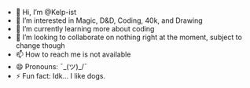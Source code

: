 - 👋 Hi, I’m @Kelp-ist
- 👀 I’m interested in Magic, D&D, Coding, 40k, and Drawing
- 🌱 I’m currently learning more about coding
- 💞️ I’m looking to collaborate on nothing right at the moment, subject to change though
- 📫 How to reach me is not available
- 😄 Pronouns: ¯\_(ツ)_/¯
- ⚡ Fun fact: Idk... I like dogs.

<!---
Kelp-ist/Kelp-ist is a ✨ special ✨ repository because its `README.md` (this file) appears on your GitHub profile.
You can click the Preview link to take a look at your changes.
--->
